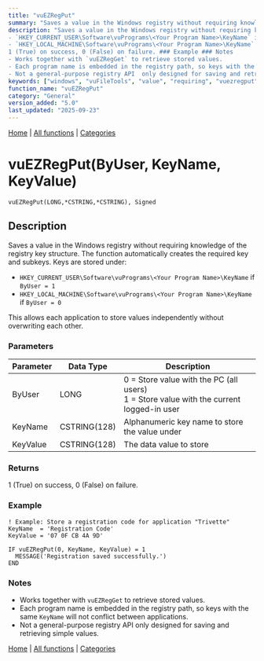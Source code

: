 ```yaml
---
title: "vuEZRegPut"
summary: "Saves a value in the Windows registry without requiring knowledge of the registry key structure."
description: "Saves a value in the Windows registry without requiring knowledge of the registry key structure. The function automatically creates the required key and subkeys. Keys are stored under:  
- `HKEY_CURRENT_USER\Software\vuPrograms\<Your Program Name>\KeyName` if `ByUser = 1`  
- `HKEY_LOCAL_MACHINE\Software\vuPrograms\<Your Program Name>\KeyName` if `ByUser = 0`   This allows each application to store values independently without overwriting each other. ### Parameters ### Returns
1 (True) on success, 0 (False) on failure. ### Example ### Notes
- Works together with `vuEZRegGet` to retrieve stored values.  
- Each program name is embedded in the registry path, so keys with the same `KeyName` will not conflict between applications.  
- Not a general-purpose registry API  only designed for saving and retrieving simple values. [Home](../index.md) | [All functions](index.md) | [Categories](../categories/index.md)"
keywords: ["windows", "vuFileTools", "value", "requiring", "vuezregput", "registry", "without", "knowledge", "general", "structure", "Clarion", "saves"]
function_name: "vuEZRegPut"
category: "General"
version_added: "5.0"
last_updated: "2025-09-23"
---
```


[Home](../index.md) | [All functions](index.md) | [Categories](../categories/index.md)

# vuEZRegPut(ByUser, KeyName, KeyValue)

```Prototype
vuEZRegPut(LONG,*CSTRING,*CSTRING), Signed
```


## Description
Saves a value in the Windows registry without requiring knowledge of the registry key structure. The function automatically creates the required key and subkeys. Keys are stored under:  
- `HKEY_CURRENT_USER\Software\vuPrograms\<Your Program Name>\KeyName` if `ByUser = 1`  
- `HKEY_LOCAL_MACHINE\Software\vuPrograms\<Your Program Name>\KeyName` if `ByUser = 0`  

This allows each application to store values independently without overwriting each other.

### Parameters

| Parameter | Data Type     | Description                                                                 |
|-----------|---------------|-----------------------------------------------------------------------------|
| ByUser    | LONG          | 0 = Store value with the PC (all users) <br> 1 = Store value with the current logged-in user |
| KeyName   | CSTRING(128)  | Alphanumeric key name to store the value under                              |
| KeyValue  | CSTRING(128)  | The data value to store                                                     |

### Returns
1 (True) on success, 0 (False) on failure.

### Example

```Clarion
! Example: Store a registration code for application "Trivette"
KeyName  = 'Registration Code'
KeyValue = '07 0F CB 4A 9D'

IF vuEZRegPut(0, KeyName, KeyValue) = 1
  MESSAGE('Registration saved successfully.')
END
```

### Notes
- Works together with `vuEZRegGet` to retrieve stored values.  
- Each program name is embedded in the registry path, so keys with the same `KeyName` will not conflict between applications.  
- Not a general-purpose registry API  only designed for saving and retrieving simple values.

[Home](../index.md) | [All functions](index.md) | [Categories](../categories/index.md)
